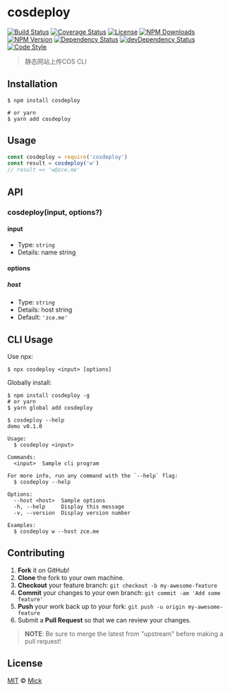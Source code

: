# cosdeploy

[![Build Status][travis-img]][travis-url]
[![Coverage Status][codecov-img]][codecov-url]
[![License][license-img]][license-url]
[![NPM Downloads][downloads-img]][downloads-url]
[![NPM Version][version-img]][version-url]
[![Dependency Status][dependency-img]][dependency-url]
[![devDependency Status][devdependency-img]][devdependency-url]
[![Code Style][style-img]][style-url]

> 静态网站上传COS CLI

## Installation

```shell
$ npm install cosdeploy

# or yarn
$ yarn add cosdeploy
```

## Usage

<!-- TODO: Introduction of Usage -->

```javascript
const cosdeploy = require('cosdeploy')
const result = cosdeploy('w')
// result => 'w@zce.me'
```

## API

<!-- TODO: Introduction of API -->

### cosdeploy(input, options?)

#### input

- Type: `string`
- Details: name string

#### options

##### host

- Type: `string`
- Details: host string
- Default: `'zce.me'`

## CLI Usage

<!-- TODO: Introduction of CLI -->

Use npx:

```shell
$ npx cosdeploy <input> [options]
```

Globally install:

```shell
$ npm install cosdeploy -g
# or yarn
$ yarn global add cosdeploy
```

```shell
$ cosdeploy --help
demo v0.1.0

Usage:
  $ cosdeploy <input>

Commands:
  <input>  Sample cli program

For more info, run any command with the `--help` flag:
  $ cosdeploy --help

Options:
  --host <host>  Sample options
  -h, --help     Display this message
  -v, --version  Display version number

Examples:
  $ cosdeploy w --host zce.me
```

## Contributing

1. **Fork** it on GitHub!
2. **Clone** the fork to your own machine.
3. **Checkout** your feature branch: `git checkout -b my-awesome-feature`
4. **Commit** your changes to your own branch: `git commit -am 'Add some feature'`
5. **Push** your work back up to your fork: `git push -u origin my-awesome-feature`
6. Submit a **Pull Request** so that we can review your changes.

> **NOTE**: Be sure to merge the latest from "upstream" before making a pull request!

## License

[MIT](LICENSE) &copy; [Mick](https://github.com/mick-sun)



[travis-img]: https://img.shields.io/travis/com/mick-sun/cosdeploy
[travis-url]: https://travis-ci.com/mick-sun/cosdeploy
[codecov-img]: https://img.shields.io/codecov/c/github/mick-sun/cosdeploy
[codecov-url]: https://codecov.io/gh/mick-sun/cosdeploy
[license-img]: https://img.shields.io/github/license/mick-sun/cosdeploy
[license-url]: https://github.com/mick-sun/cosdeploy/blob/master/LICENSE
[downloads-img]: https://img.shields.io/npm/dm/cosdeploy
[downloads-url]: https://npmjs.org/package/cosdeploy
[version-img]: https://img.shields.io/npm/v/cosdeploy
[version-url]: https://npmjs.org/package/cosdeploy
[dependency-img]: https://img.shields.io/david/mick-sun/cosdeploy
[dependency-url]: https://david-dm.org/mick-sun/cosdeploy
[devdependency-img]: https://img.shields.io/david/dev/mick-sun/cosdeploy
[devdependency-url]: https://david-dm.org/mick-sun/cosdeploy?type=dev
[style-img]: https://img.shields.io/badge/code_style-standard-brightgreen
[style-url]: https://standardjs.com
